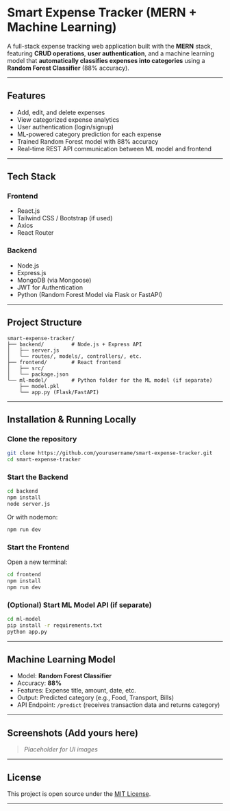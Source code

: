 
# Smart Expense Tracker (MERN + Machine Learning)

A full-stack expense tracking web application built with the **MERN** stack, featuring **CRUD operations**, **user authentication**, and a machine learning model that **automatically classifies expenses into categories** using a **Random Forest Classifier** (88% accuracy).

---

## Features

- Add, edit, and delete expenses
- View categorized expense analytics
- User authentication (login/signup)
- ML-powered category prediction for each expense
- Trained Random Forest model with 88% accuracy
- Real-time REST API communication between ML model and frontend

---

## Tech Stack

### Frontend
- React.js
- Tailwind CSS / Bootstrap (if used)
- Axios
- React Router

### Backend
- Node.js
- Express.js
- MongoDB (via Mongoose)
- JWT for Authentication
- Python (Random Forest Model via Flask or FastAPI)

---

## Project Structure

```
smart-expense-tracker/
├── backend/         # Node.js + Express API
│   ├── server.js
│   └── routes/, models/, controllers/, etc.
├── frontend/        # React frontend
│   ├── src/
│   └── package.json
└── ml-model/        # Python folder for the ML model (if separate)
    ├── model.pkl
    └── app.py (Flask/FastAPI)
```

---

## Installation & Running Locally

### Clone the repository

```bash
git clone https://github.com/yourusername/smart-expense-tracker.git
cd smart-expense-tracker
```

### Start the Backend

```bash
cd backend
npm install
node server.js
```

Or with nodemon:

```bash
npm run dev
```

### Start the Frontend

Open a new terminal:

```bash
cd frontend
npm install
npm run dev
```

### (Optional) Start ML Model API (if separate)

```bash
cd ml-model
pip install -r requirements.txt
python app.py
```

---

## Machine Learning Model

- Model: **Random Forest Classifier**
- Accuracy: **88%**
- Features: Expense title, amount, date, etc.
- Output: Predicted category (e.g., Food, Transport, Bills)
- API Endpoint: `/predict` (receives transaction data and returns category)

---

## Screenshots (Add yours here)

> _Placeholder for UI images_

---

## License

This project is open source under the [MIT License](LICENSE).

---

